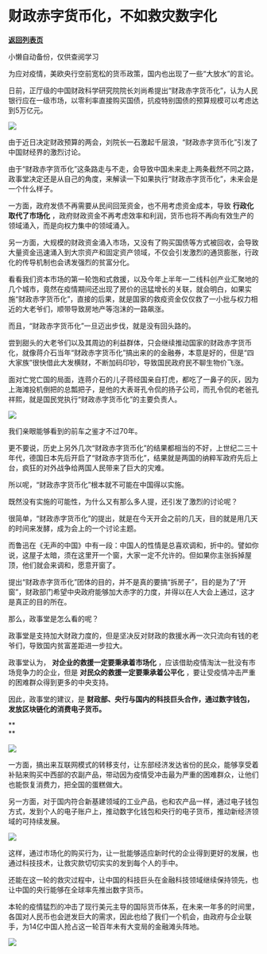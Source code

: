 # 财政赤字货币化，不如救灾数字化

[**返回列表页**](/gzh/政事堂2019)

小懒自动备份，仅供查阅学习

为应对疫情，美欧央行空前宽松的货币政策，国内也出现了一些“大放水”的言论。  

  

日前，正厅级的中国财政科学研究院院长刘尚希提出“财政赤字货币化”，认为人民银行应在一级市场，以零利率直接购买国债，抗疫特别国债的预算规模可以考虑达到5万亿元。

  

![](https://mmbiz.qpic.cn/mmbiz_png/rxhS23yu8cOapW31MPSrjExKetSD0I021gbJqx0AwNAghicLI2J6pcYlKz896KPBXjTuYwhqRiajzsSERdzUoWJQ/640?wx_fmt=png)

  

由于近日决定财政预算的两会，刘院长一石激起千层浪，“财政赤字货币化”引发了中国财经界的激烈讨论。

  

由于“财政赤字货币化”这条路走与不走，会导致中国未来走上两条截然不同之路，政事堂决定还是从自己的角度，来解读一下如果执行“财政赤字货币化”，未来会是一个什么样子。

  

一方面，政府发债不再需要从民间回笼资金，也不用考虑资金成本，导致 **行政化取代了市场化**
，政府财政资金不再考虑效率和利润，货币也将不再向有效生产的领域涌入，而是向权力集中的领域涌入。

  

另一方面，大规模的财政资金涌入市场，又没有了购买国债等方式被回收，会导致大量资金迅速涌入到大宗资产和固定资产领域，不仅会引发激烈的通货膨胀，行政化的传导机制也会诱发强烈的贫富分化。

  

看看我们资本市场的第一轮饱和式救援，以及今年上半年一二线科创产业汇聚地的几个城市，竟然在疫情期间还出现了房价的迅猛增长的关联，就会明白，如果实施“财政赤字货币化”，直接的后果，就是国家的救疫资金仅仅救了一小批与权力相近的大老爷们，顺带导致房地产等泡沫的一路飙涨。

  

而且，“财政赤字货币化”一旦迈出步伐，就是没有回头路的。

  

尝到甜头的大老爷们以及其周边的利益群体，只会继续推动国家的财政赤字货币化，就像蒋介石当年“财政赤字货币化”搞出来的的金融券，本意是好的，但是“四大家族”很快借此大发横财，不断加码印钞，导致国民政府民不聊生物价飞涨。

  

面对亡党亡国的局面，连蒋介石的儿子蒋经国亲自打虎，都吃了一鼻子的灰，因为上海滩投机倒把的总瓢把子，是他的大表哥孔令侃的扬子公司，而孔令侃的老爸孔祥熙，就是国民党执行“财政赤字货币化”的主要负责人。

  

![](https://mmbiz.qpic.cn/mmbiz_jpg/rxhS23yu8cOapW31MPSrjExKetSD0I02M5WHFeCia83JsSyShmdbZBduxRvEtic3t5H3JVwiaqpfWo5YjbQbJcRFA/640?wx_fmt=jpeg)

  

我们亲眼能够看到的前车之鉴才不过70年。  

  

更不要说，历史上另外几次“财政赤字货币化”的结果都相当的不好，上世纪二三十年代，德国日本先后开启了“财政赤字货币化”，结果就是两国的纳粹军政府先后上台，疯狂的对外战争给两国人民带来了巨大的灾难。

  

所以呢，“财政赤字货币化”根本就不可能在中国得以实施。

  

既然没有实施的可能性，为什么又有那么多人提，还引发了激烈的讨论呢？

  

很简单，“财政赤字货币化”的提出，就是在今天开会之前的几天，目的就是用几天的时间来发酵，成为会上的一个讨论主题。

  

而鲁迅在《无声的中国》中有一段：中国人的性情是总喜欢调和，折中的。譬如你说，这屋子太暗，须在这里开一个窗，大家一定不允许的。但如果你主张拆掉屋顶，他们就会来调和，愿意开窗了。

  

提出“财政赤字货币化”团体的目的，并不是真的要搞“拆房子”，目的是为了“开窗”，财政部门希望中央政府能够加大赤字的力度，并得以在人大会上通过，这才是真正的目的所在。

  

那么，政事堂是怎么看的呢？

  

政事堂是支持加大财政力度的，但是坚决反对财政的救援水再一次只流向有钱的老爷们，导致国内贫富差距进一步拉大。  

  

政事堂认为， **对企业的救援一定要秉承着市场化** ，应该借助疫情淘汰一批没有市场竞争力的企业，但是 **对民众的救援一定要秉承着公平化**
，要让受疫情冲击严重的困难群众得到更多的中央支持。

  

因此，政事堂的建议，是 **财政部、央行与国内的科技巨头合作，通过数字钱包，发放区块链化的消费电子货币。**

 **  
**

**![](https://mmbiz.qpic.cn/mmbiz_jpg/rxhS23yu8cOapW31MPSrjExKetSD0I024Umk9mSKpJL2rWGEPJJjDnD3RMoy9d5Tl46fM039mFpFwic8nCrTMOw/640?wx_fmt=jpeg)**

  

一方面，搞出来互联网模式的转移支付，让东部经济发达省份的民众，能够享受着补贴来购买中西部的农副产品，带动因为疫情受冲击最为严重的困难群众，让他们也能恢复消费力，把全国的蛋糕做大。  

  

另一方面，对于国内符合新基建领域的工业产品，也和农产品一样，通过电子钱包方式，发到个人的电子账户上，推动数字化钱包和央行的电子货币，推动新经济领域的可持续发展。

  

![](https://mmbiz.qpic.cn/mmbiz_jpg/rxhS23yu8cOapW31MPSrjExKetSD0I02rKHQ6q29WaNQWAShCNpapqmYnuDWoGZia4wrD2qOt26mrB9CVic87GnQ/640?wx_fmt=jpeg)

  

这样，通过市场化的购买行为，让一批能够适应新时代的企业得到更好的发展，也通过科技技术，让救灾款切切实实的发到每个人的手中。

  

还能在这一轮的救灾过程中，让中国的科技巨头在金融科技领域继续保持领先，也让中国的央行能够在全球率先推出数字货币。

  

本轮的疫情猛烈的冲击了现行美元主导的国际货币体系，在未来一年多的时间里，各国对人民币也会迸发巨大的需求，因此也给了我们一个机会，由政府与企业联手，为14亿中国人抢占这一轮百年未有大变局的金融滩头阵地。

  

![](https://mmbiz.qpic.cn/mmbiz_jpg/rxhS23yu8cPp0iaKAfe0ZsWfgGcY72o9Nror8TicrtnlDsqzY7y4Kum4fM3X0FMEGlbvm9HvZUiaETSnLt4DHNLbQ/640?wx_fmt=jpeg)

